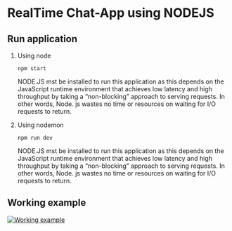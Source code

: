 # RealTime Chat-App using NODEJS

## Run application

1.  Using node

        npm start

    NODE.JS mst be installed to run this application as this depends on the JavaScript runtime environment that achieves low latency and high throughput by taking a “non-blocking” approach to serving requests. In other words, Node. js wastes no time or resources on waiting for I/O requests to return.

2.  Using nodemon

        npm run dev

    NODE.JS mst be installed to run this application as this depends on the JavaScript runtime environment that achieves low latency and high throughput by taking a “non-blocking” approach to serving requests. In other words, Node. js wastes no time or resources on waiting for I/O requests to return.

## Working example

[![Working example](https://drive.google.com/file/d/1NM_xIJYG_oJq5CBTMf_exnABCaD_PDH6/view)](https://drive.google.com/file/d/1iC7Pjsmn1wfMkhU0VUYgVB_y_tjRv6H7/view?usp=sharing)
